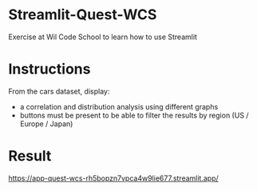 # Streamlit-Quest-WCS
Exercise at Wil Code School to learn how to use Streamlit
# Instructions
From the cars dataset, display:

- a correlation and distribution analysis using different graphs
- buttons must be present to be able to filter the results by region (US / Europe / Japan)

# Result
https://app-quest-wcs-rh5bopzn7vpca4w9lie677.streamlit.app/
